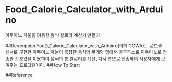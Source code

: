 # Food_Calorie_Calculator_with_Arduino
아두이노 저울을 이용한 음식 칼로리 계산기 만들기

##Description
FooD_Calorie_Calculator_with_Arduino(이하 CCWA)는 로드셀 센서로 구현한 아두이노 저울이 측정한 음식의 무게와 앱에서 블루투스로 아두이노로 전송한 신호값을 이용하여 음식의 총 칼로리를 계산, 다시 앱으로 전송하여 사용자에게 보여주는 프로그램이다.
##How To Start

##Reference

